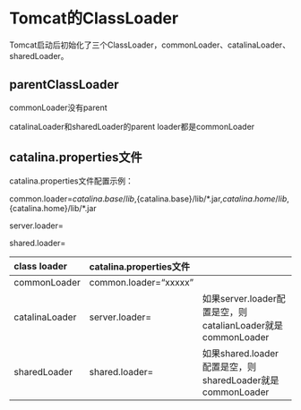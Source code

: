 # Tomcat的ClassLoader

Tomcat启动后初始化了三个ClassLoader，commonLoader、catalinaLoader、sharedLoader。

## parentClassLoader

commonLoader没有parent

catalinaLoader和sharedLoader的parent loader都是commonLoader

## catalina.properties文件

catalina.properties文件配置示例：

common.loader=${catalina.base}/lib,${catalina.base}/lib/\*.jar,${catalina.home}/lib,${catalina.home}/lib/\*.jar

server.loader= 

shared.loader=

| class loader | catalina.properties文件 |  |
| :--- | :--- | :--- |
| commonLoader | common.loader=“xxxxx” |  |
| catalinaLoader | server.loader= | 如果server.loader配置是空，则catalianLoader就是commonLoader |
| sharedLoader | shared.loader= | 如果shared.loader配置是空，则sharedLoader就是commonLoader |



